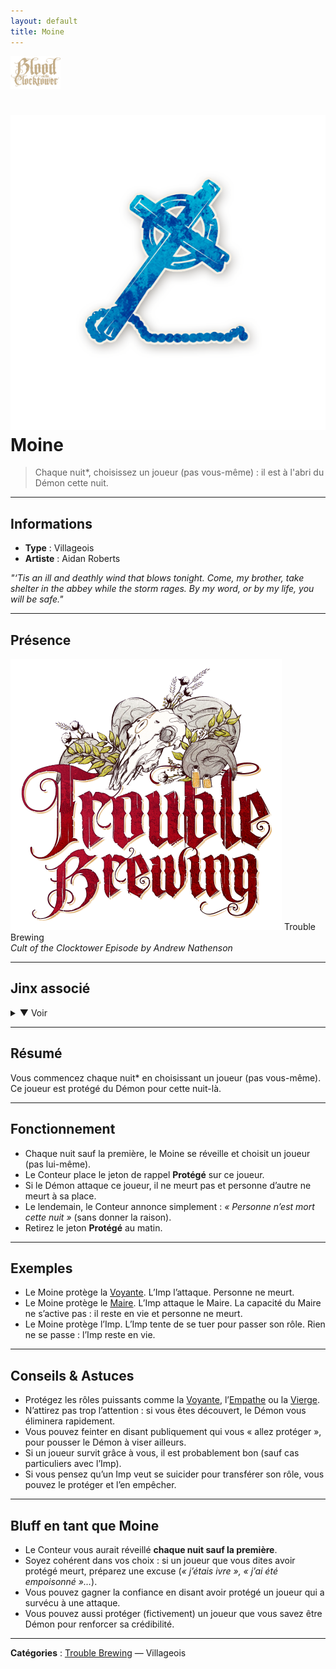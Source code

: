 ```yaml
---
layout: default
title: Moine
---
```


<p align="left">
  <a href="/botc-fr-bambi/">
    <img src="../images/logo.png" alt="Accueil BotC FR" width="80">
  </a>
</p>

# ![Moine](../images/Icon_monk.png) Moine

> Chaque nuit*, choisissez un joueur (pas vous-même) : il est à l'abri du Démon cette nuit.

---

## Informations
- **Type** : Villageois  
- **Artiste** : Aidan Roberts  

*"‘Tis an ill and deathly wind that blows tonight. Come, my brother, take shelter in the abbey while the storm rages. By my word, or by my life, you will be safe."*

---

## Présence
![TB](../images/Logo_trouble_brewing.png) Trouble Brewing  
*Cult of the Clocktower Episode by Andrew Nathenson*  

---

## Jinx associé  
<details>
<summary>▼ Voir</summary>

- ![Léviathan](../images/Icon_leviathan-1.png) [Léviathan](../roles_experimentaux/leviathan.md)  
  Si le Léviathan est en jeu, le joueur protégé par le Moine est à l’abri de **toutes les capacités maléfiques**.

- ![Riot](../images/Icon_riot.png) [Riot](../roles_experimentaux/riot.md)  
  Si Riot est en jeu, le joueur protégé par le Moine est à l’abri de **toutes les capacités maléfiques**.

</details>

---

## Résumé
Vous commencez chaque nuit* en choisissant un joueur (pas vous-même).  
Ce joueur est protégé du Démon pour cette nuit-là.  

---

## Fonctionnement
- Chaque nuit sauf la première, le Moine se réveille et choisit un joueur (pas lui-même).  
- Le Conteur place le jeton de rappel **Protégé** sur ce joueur.  
- Si le Démon attaque ce joueur, il ne meurt pas et personne d’autre ne meurt à sa place.  
- Le lendemain, le Conteur annonce simplement : *« Personne n’est mort cette nuit »* (sans donner la raison).  
- Retirez le jeton **Protégé** au matin.  

---

## Exemples
- Le Moine protège la [Voyante](../tb_roles/fortuneteller.md). L’Imp l’attaque. Personne ne meurt.  
- Le Moine protège le [Maire](../tb_roles/mayor.md). L’Imp attaque le Maire. La capacité du Maire ne s’active pas : il reste en vie et personne ne meurt.  
- Le Moine protège l’Imp. L’Imp tente de se tuer pour passer son rôle. Rien ne se passe : l’Imp reste en vie.  

---

## Conseils & Astuces
- Protégez les rôles puissants comme la [Voyante](../tb_roles/fortuneteller.md), l’[Empathe](../tb_roles/empath.md) ou la [Vierge](../tb_roles/virgin.md).  
- N’attirez pas trop l’attention : si vous êtes découvert, le Démon vous éliminera rapidement.  
- Vous pouvez feinter en disant publiquement qui vous « allez protéger », pour pousser le Démon à viser ailleurs.  
- Si un joueur survit grâce à vous, il est probablement bon (sauf cas particuliers avec l’Imp).  
- Si vous pensez qu’un Imp veut se suicider pour transférer son rôle, vous pouvez le protéger et l’en empêcher.  

---

## Bluff en tant que Moine
- Le Conteur vous aurait réveillé **chaque nuit sauf la première**.  
- Soyez cohérent dans vos choix : si un joueur que vous dites avoir protégé meurt, préparez une excuse (*« j’étais ivre », « j’ai été empoisonné »…*).  
- Vous pouvez gagner la confiance en disant avoir protégé un joueur qui a survécu à une attaque.  
- Vous pouvez aussi protéger (fictivement) un joueur que vous savez être Démon pour renforcer sa crédibilité.  

---

**Catégories** : [Trouble Brewing](../trouble_brewing.md) — Villageois
